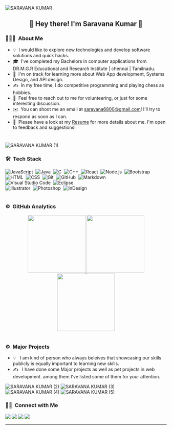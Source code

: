 ![SARAVANA KUMAR](https://user-images.githubusercontent.com/63772127/192730404-f3a9dadb-7fd8-45fd-a7e7-a22b28c2fb32.jpg)


<h2 align="center">👋 Hey there! I'm Saravana Kumar 🧒</h2> 

<!-- ## 👋 &nbsp;Hey there! I'm Aditya -->

### 👨🏻‍💻 &nbsp;About Me

- 💡 &nbsp;I would like to explore new technologies and develop software solutions and quick hacks.
- 🎓 &nbsp;I've completed my Bachelors in computer applications from DR.M.G.R Educational and Research Institute | chennai | Tamilnadu.
- 🌱 &nbsp;I'm on track for learning more about Web App development, Systems Design, and API design.
- ✍️ &nbsp;In my free time, I do competitive programming and playing chess as hobbies.
- 💬 &nbsp;Feel free to reach out to me for volunteering, or just for some interesting discussion.
- ✉️ &nbsp;You can shoot me an email at saravana6800@gmail.com! I'll try to respond as soon as I can.
- 📄 &nbsp;Please have a look at my [Resume](https://drive.google.com/file/d/1AOCUWO9ew_6aVDkc1AhnL2U5SnGXOhS4/view?usp=sharing) for more details about me. I'm open to feedback and suggestions!
<h1> 
</h1>

![SARAVANA KUMAR (1)](https://user-images.githubusercontent.com/63772127/192752833-68e71f0b-7149-45ed-bf21-2a0adc4c65e2.jpg)

### 🛠 &nbsp;Tech Stack

![JavaScript](https://img.shields.io/badge/-JavaScript-05122A?style=flat&logo=javascript)&nbsp;
![Java](https://img.shields.io/badge/-Java-05122A?style=flat&logo=Java&logoColor=FFA518)&nbsp;
![C](https://img.shields.io/badge/-C-05122A?style=flat&logo=C&logoColor=A8B9CC)&nbsp;
![C++](https://img.shields.io/badge/-C++-05122A?style=flat&logo=C%2B%2B&logoColor=00599C)&nbsp;
![React](https://img.shields.io/badge/-React-05122A?style=flat&logo=react)&nbsp;
![Node.js](https://img.shields.io/badge/-Node.js-05122A?style=flat&logo=node.js)&nbsp;
![Bootstrap](https://img.shields.io/badge/-Bootstrap-05122A?style=flat&logo=bootstrap&logoColor=563D7C)\
![HTML](https://img.shields.io/badge/-HTML-05122A?style=flat&logo=HTML5)&nbsp;
![CSS](https://img.shields.io/badge/-CSS-05122A?style=flat&logo=CSS3&logoColor=1572B6)&nbsp;
![Git](https://img.shields.io/badge/-Git-05122A?style=flat&logo=git)&nbsp;
![GitHub](https://img.shields.io/badge/-GitHub-05122A?style=flat&logo=github)&nbsp;
![Markdown](https://img.shields.io/badge/-Markdown-05122A?style=flat&logo=markdown)\
![Visual Studio Code](https://img.shields.io/badge/-Visual%20Studio%20Code-05122A?style=flat&logo=visual-studio-code&logoColor=007ACC)&nbsp;
![Eclipse](https://img.shields.io/badge/-Eclipse-05122A?style=flat&logo=eclipse-ide&logoColor=2C2255)\
![Illustrator](https://img.shields.io/badge/-Illustrator-05122A?style=flat&logo=adobe-illustrator)&nbsp;
![Photoshop](https://img.shields.io/badge/-Photoshop-05122A?style=flat&logo=adobe-photoshop)&nbsp;
![InDesign](https://img.shields.io/badge/-InDesign-05122A?style=flat&logo=adobe-indesign)

<h1> </h1>

### ⚙️ &nbsp;GitHub Analytics

<p align="center">
<a href="https://github.com/saravana68">
  <img height="180em" src="https://github-readme-stats-eight-theta.vercel.app/api?username=saravana68&show_icons=true&theme=algolia&include_all_commits=true&count_private=true"/>
  <img height="180em" src="https://github-readme-stats-eight-theta.vercel.app/api/top-langs/?username=saravana68&layout=compact&langs_count=8&theme=algolia"/>
 <img height="180em" src="https://github-readme-streak-stats.herokuapp.com/?user=saravana68&theme=algolia"/>
</a>
</p>
<h1> </h1>

### ⚙️ &nbsp;Major Projects
- 💡 &nbsp; I am kind of person who always beleives that showcasing our skills publicly is equally important to learning new skills.
- ✍️ &nbsp; I have done some Major projects as well as pet projects in web development. among them I've listed some of them for your attention.

![SARAVANA KUMAR (2)](https://user-images.githubusercontent.com/63772127/192761462-01795863-9661-4da2-a5be-5cb95fbfed93.jpg)
![SARAVANA KUMAR (3)](https://user-images.githubusercontent.com/63772127/192761468-ed39914e-0cfb-49aa-89fd-15ea2d7b0226.jpg)
![SARAVANA KUMAR (4)](https://user-images.githubusercontent.com/63772127/192761478-f11db81c-dea1-47e5-84b4-b50d0c13d1d0.jpg)
![SARAVANA KUMAR (5)](https://user-images.githubusercontent.com/63772127/192761489-bb35584c-91f5-4ef3-8b51-5759bdb4622b.jpg)


### 🤝🏻 &nbsp;Connect with Me

<p align="left">
<a href="https://linkedin.com/in/saravana68"><img src="https://img.shields.io/badge/-saravana%20kumar-0077B5?style=flat&logo=Linkedin&logoColor=white"/></a>
<a href="mailto:saravana6800@gmail.com"><img src="https://img.shields.io/badge/-saravana6800@gmail.com-D14836?style=flat&logo=Gmail&logoColor=white"/></a>
<a href="https://www.instagram.com/_.saravana68._/"><img src="https://img.shields.io/badge/-@saravana68-E4405F?style=flat&logo=Instagram&logoColor=white"/></a>
<a href="https://www.facebook.com/saravanakumar.sarvan2/"><img src="https://img.shields.io/badge/-@saravana68-1877F2?style=flat&logo=Facebook&logoColor=white"/></a>
</p>

-----

